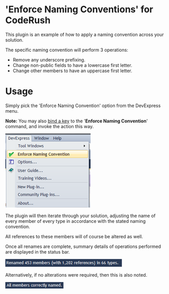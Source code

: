 'Enforce Naming Conventions' for CodeRush
===
This plugin is an example of how to apply a naming convention across your solution.

The specific naming convention will perform 3 operations:

 * Remove any underscore prefixing.
 * Change non-public fields to have a lowercase first letter.
 * Change other members to have an uppercase first letter.

Usage 
======

Simply pick the 'Enforce Naming Convention' option from the DevExpress menu.

**Note:** You may also [bind a key](http://community.devexpress.com/blogs/rorybecker/archive/2010/10/05/binding-keys-in-coderush.aspx) to the '**Enforce Naming Convention**' command, and invoke the action this way.

![](Screenshots/EnforceNamingConventions.png)

The plugin will then iterate through your solution, adjusting the name of every member of every type in accordance with the stated naming convention.

All references to these members will of course be altered as well.

Once all renames are complete, summary details of operations performed are displayed in the status bar.

![](Screenshots/RenamedMembers.png)

Alternatively, if no alterations were required, then this is also noted.

![](Screenshots/AllMembersCorrectlyNamed.png)
